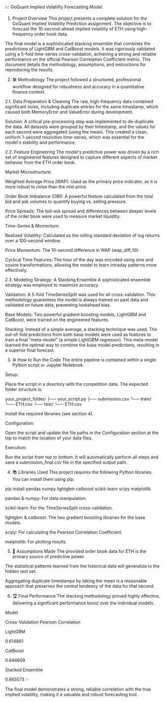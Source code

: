 📈 GoQuant Implied Volatility Forecasting Model

1. Project Overview
This project presents a complete solution for the GoQuant Implied Volatility Prediction assignment. The objective is to forecast the 10-second-ahead implied volatility of ETH using high-frequency order book data.

The final model is a sophisticated stacking ensemble that combines the predictions of LightGBM and CatBoost models. It was rigorously validated using a 5-fold time-series cross-validation, achieving a strong and reliable performance on the official Pearson Correlation Coefficient metric. This document details the methodology, assumptions, and instructions for reproducing the results.

2. 🛠️ Methodology
The project followed a structured, professional workflow designed for robustness and accuracy in a quantitative finance context.

2.1. Data Preparation & Cleaning
The raw, high-frequency data contained significant noise, including duplicate entries for the same timestamp, which caused both MemoryError and ValueError during development.

Solution: A critical pre-processing step was implemented to de-duplicate the data. All datasets were grouped by their timestamp, and the values for each second were aggregated (using the mean). This created a clean, uniform 1-second resolution time-series, which was essential for the model's stability and performance.

2.2. Feature Engineering
The model's predictive power was driven by a rich set of engineered features designed to capture different aspects of market behavior from the ETH order book.

Market Microstructure:

Weighted Average Price (WAP): Used as the primary price indicator, as it is more robust to noise than the mid-price.

Order Book Imbalance (OBI): A powerful feature calculated from the total bid and ask volumes to quantify buying vs. selling pressure.

Price Spreads: The bid-ask spread and differences between deeper levels of the order book were used to measure market liquidity.

Time-Series & Momentum:

Realized Volatility: Calculated as the rolling standard deviation of log returns over a 100-second window.

Price Momentum: The 10-second difference in WAP (wap_diff_10).

Cyclical Time Features: The hour of the day was encoded using sine and cosine transformations, allowing the model to learn intraday patterns more effectively.

2.3. Modeling Strategy: A Stacking Ensemble
A sophisticated ensemble strategy was employed to maximize accuracy.

Validation: A 5-fold TimeSeriesSplit was used for all cross-validation. This methodology guarantees the model is always trained on past data and validated on future data, preventing lookahead bias.

Base Models: Two powerful gradient boosting models, LightGBM and CatBoost, were trained on the engineered features.

Stacking: Instead of a simple average, a stacking technique was used. The out-of-fold predictions from both base models were used as features to train a final "meta-model" (a simple LightGBM regressor). This meta-model learned the optimal way to combine the base model predictions, resulting in a superior final forecast.

3. ⚙️ How to Run the Code
The entire pipeline is contained within a single Python script or Jupyter Notebook.

Setup:

Place the script in a directory with the competition data. The expected folder structure is:

your_project_folder/
├── your_script.py
├── submission.csv
└── train/
    └── ETH.csv
└── test/
    └── ETH.csv

Install the required libraries (see section 4).

Configuration:

Open the script and update the file paths in the Configuration section at the top to match the location of your data files.

Execution:

Run the script from top to bottom. It will automatically perform all steps and save a submission_final.csv file in the specified output path.

4. 📚 Libraries Used
This project requires the following Python libraries. You can install them using pip:

pip install pandas numpy lightgbm catboost scikit-learn scipy matplotlib

pandas & numpy: For data manipulation.

scikit-learn: For the TimeSeriesSplit cross-validation.

lightgbm & catboost: The two gradient boosting libraries for the base models.

scipy: For calculating the Pearson Correlation Coefficient.

matplotlib: For plotting results.

5. 📝 Assumptions Made
The provided order book data for ETH is the primary source of predictive power.

The statistical patterns learned from the historical data will generalize to the hidden test set.

Aggregating duplicate timestamps by taking the mean is a reasonable approach that preserves the central tendency of the data for that second.

6. 🏆 Final Performance
The stacking methodology proved highly effective, delivering a significant performance boost over the individual models.

Model

Cross-Validation Pearson Correlation

LightGBM

0.614861

CatBoost

0.646609

Stacked Ensemble

0.665573 ✨

The final model demonstrates a strong, reliable correlation with the true implied volatility, making it a valuable and robust forecasting tool.
